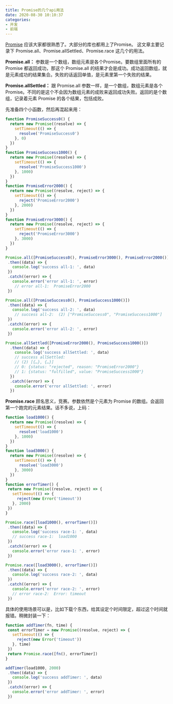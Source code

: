 ```yaml
---
title: Promise的几个api用法
date: 2020-08-30 10:10:37
categories:
- 开发
- 前端
---
```


[Promise](https://developer.mozilla.org/zh-CN/docs/Web/JavaScript/Reference/Global_Objects/Promise) 应该大家都很熟悉了。大部分的库也都用上了Promise。
这文章主要记录下 Promise.all、Promise.allSettled、Promise.race 这几个的用法。

**Promise.all：**
参数是一个数组，数组元素是各个Promise。要数组里面所有的 Promise 都返回成功，那这个 Promise.all 的结果才会是成功。成功返回数组，就是元素成功的结果集合。失败的话返回单值，是元素里第一个失败的结果。

**Promise.allSettled：**
跟 Promise.all 参数一样，是一个数组，数组元素是各个Promise。不同的是这个不会因为数组元素的成败来返回成功失败。返回的是个数组，记录着元素 Promise 的各个结果，包括成败。

先准备四个小函数，然后再混起来用：
```js
function PromiseSuccess0() {
  return new Promise((resolve) => {
    setTimeout(() => {
      resolve('PromiseSuccess0')
    }, 0)
  })
}
function PromiseSuccess1000() {
  return new Promise((resolve) => {
    setTimeout(() => {
      resolve('PromiseSuccess1000')
    }, 1000)
  })
}
function PromiseError2000() {
  return new Promise((resolve, reject) => {
    setTimeout(() => {
      reject('PromiseError2000')
    }, 2000)
  })
}
function PromiseError3000() {
  return new Promise((resolve, reject) => {
    setTimeout(() => {
      reject('PromiseError3000')
    }, 3000)
  })
}

Promise.all([PromiseSuccess0(), PromiseError3000(), PromiseError2000()])
 .then((data) => {
   console.log('success all-1: ', data)
 })
 .catch((error) => {
   console.error('error all-1: ', error)
    // error all-1:  PromiseError2000
 })

Promise.all([PromiseSuccess0(), PromiseSuccess1000()])
 .then((data) => {
   console.log('success all-2: ', data)
    // success all-2:  (2) ["PromiseSuccess0", "PromiseSuccess1000"]
 })
 .catch((error) => {
   console.error('error all-2: ', error)
 })

Promise.allSettled([PromiseError2000(), PromiseSuccess1000()])
  .then((data) => {
    console.log('success allSettled: ', data)
    // success allSettled:  
    // (2) [{…}, {…}]
    // 0: {status: "rejected", reason: "PromiseError2000"}
    // 1: {status: "fulfilled", value: "PromiseSuccess1000"}
  })
  .catch((error) => {
    console.error('error allSettled: ', error)
  })
```

**Promise.race**
顾名思义，竞赛。参数依然是个元素为 Promise 的数组。会返回第一个跑完的元素结果。话不多说，上码：
```js
function load1000() {
  return new Promise((resolve) => {
    setTimeout(() => {
      resolve('load1000')
    }, 1000)
  })
}
function load3000() {
  return new Promise((resolve) => {
    setTimeout(() => {
      resolve('load3000')
    }, 3000)
  })
}
function errorTimer() {
 return new Promise((resolve, reject) => {
   setTimeout(() => {
     reject(new Error('timeout'))
   }, 2000)
 })
}

Promise.race([load1000(), errorTimer()])
 .then((data) => {
   console.log('success race-1: ', data)
   // success race-1:  load1000
 })
 .catch((error) => {
   console.error('error race-1: ', error)
 })

Promise.race([load3000(), errorTimer()])
 .then((data) => {
   console.log('success race-2: ', data)
 })
 .catch((error) => {
   console.error('error race-2: ', error)
   // error race-2:  Error: timeout
 })
```
具体的使用场景可以是，比如下载个东西，给其设定个时间限定，超过这个时间就报错。稍微封装一下：
```js
function addTimer(fn, time) {
 const errorTimer = new Promise((resolve, reject) => {
   setTimeout(() => {
     reject(new Error('timeout'))
   }, time)
 })
 return Promise.race([fn(), errorTimer])
}

addTimer(load1000, 2000)
 .then((data) => {
   console.log('success addTimer: ', data)
 })
 .catch((error) => {
   console.error('error addTimer: ', error)
 })
```
